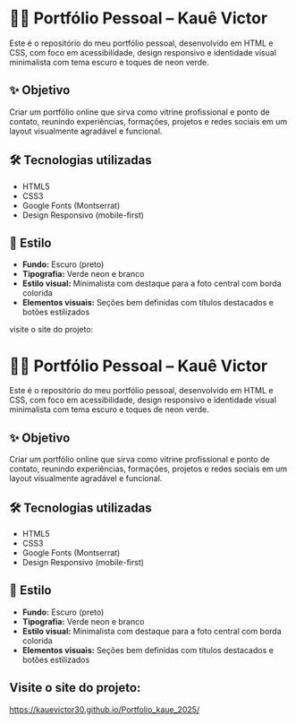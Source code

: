 # 🧑‍💻 Portfólio Pessoal – Kauê Victor

Este é o repositório do meu portfólio pessoal, desenvolvido em HTML e CSS, com foco em acessibilidade, design responsivo e identidade visual minimalista com tema escuro e toques de neon verde.

## ✨ Objetivo

Criar um portfólio online que sirva como vitrine profissional e ponto de contato, reunindo experiências, formações, projetos e redes sociais em um layout visualmente agradável e funcional.

## 🛠️ Tecnologias utilizadas

- HTML5
- CSS3
- Google Fonts (Montserrat)
- Design Responsivo (mobile-first)

## 🎨 Estilo

- **Fundo:** Escuro (preto)
- **Tipografia:** Verde neon e branco
- **Estilo visual:** Minimalista com destaque para a foto central com borda colorida
- **Elementos visuais:** Seções bem definidas com títulos destacados e botões estilizados

visite o site do projeto:
# 🧑‍💻 Portfólio Pessoal – Kauê Victor

Este é o repositório do meu portfólio pessoal, desenvolvido em HTML e CSS, com foco em acessibilidade, design responsivo e identidade visual minimalista com tema escuro e toques de neon verde.

## ✨ Objetivo

Criar um portfólio online que sirva como vitrine profissional e ponto de contato, reunindo experiências, formações, projetos e redes sociais em um layout visualmente agradável e funcional.

## 🛠️ Tecnologias utilizadas

- HTML5
- CSS3
- Google Fonts (Montserrat)
- Design Responsivo (mobile-first)

## 🎨 Estilo

- **Fundo:** Escuro (preto)
- **Tipografia:** Verde neon e branco
- **Estilo visual:** Minimalista com destaque para a foto central com borda colorida
- **Elementos visuais:** Seções bem definidas com títulos destacados e botões estilizados

## Visite o site do projeto:
https://kauevictor30.github.io/Portfolio_kaue_2025/

